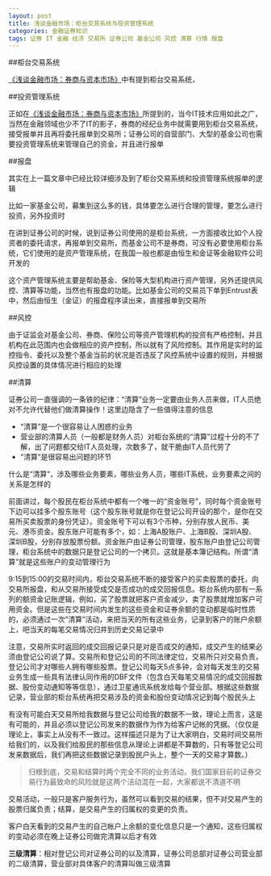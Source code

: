 ```yaml
---
layout: post
title: 浅谈金融市场：柜台交易系统与投资管理系统
categories: 金融证券知识
tags: 证券 IT 金融 经济 交易所 证券公司 基金公司 风控 清算 行情 报盘
---
```


##柜台交易系统

[《浅谈金融市场：券商与资本市场》](http://www.xumenger.com/finance-knowledge-04-20161119/)中有提到柜台交易系统，

##投资管理系统

正如在[《浅谈金融市场：券商与资本市场》](http://www.xumenger.com/finance-knowledge-04-20161119/)所提到的，当今IT技术应用如此之广，当然在金融领域也少不了IT的影子，券商的经纪业务中就需要用到柜台交易系统，接受报单并且再将委托报单到交易所；证券公司的自营部门、大型的基金公司也需要投资管理系统来管理自己的资金，并且进行报单

##报盘

其实在上一篇文章中已经比较详细涉及到了柜台交易系统和投资管理系统报单的逻辑



比如一家基金公司，募集到这么多的钱，具体要怎么进行合理的管理，要怎么进行投资，另外投资时

在讲到证券公司的时候，说到证券公司使用的是柜台系统，一方面接收比如个人投资者的委托请求，再报单到交易所，而基金公司不是券商，可没有必要使用柜台系统，它们使用的是资产管理系统，在我国一般也都是由恒生和金证等金融软件公司开发的

这个资产管理系统主要是帮助基金、保险等大型机构进行资产管理，另外还提供风控、清算等功能，当然也有报盘的功能。比如基金公司的交易员下单到Entrust表中，然后由恒生（金证）的报盘程序读出来，直接报单到交易所

##风控

由于证监会对基金公司、券商、保险公司等资产管理机构的投资有严格控制，并且机构在此范围内也会做相应的资产控制，所以就有了风险控制。其作用是实时的监控指令、委托以及整个基金当前的状况是否违反了风控系统中设置的规则，并根据风控设置的具体情况进行相应的处理

##清算

证券公司一直强调的一条铁的纪律：“清算”业务一定要由业务人员来做，IT人员绝对不允许代替他们做清算操作！这里边隐含了一些值得注意的信息

* “清算”是一个很容易让人困惑的业务
* 营业部的清算人员（一般都是财务人员）对柜台系统的“清算”过程十分的不了解，出了问题都交给IT人员处理，次数多了，就干脆由IT人员代劳了
* “清算”是很容易出问题的环节

什么是“清算”，涉及哪些业务要素，哪些业务人员，哪些IT系统，业务要素之间的关系是怎样的

前面讲过，每个股民在柜台系统中都有一个唯一的“资金账号”，同时每个资金账号下边可以挂多个股东账号（这个股东账号就是你在登记公司开设的那个，是你在交易所买卖股票的身份凭证）。资金账号下可以有3个币种，分别存放人民币、美元、港币资金。股东账户可能有多个，如：上海A股账户、上海B股、深圳A股、深圳B股，分别存放股票份额。资金账户由证券公司管理，股东账户由登记公司管理，柜台系统中的数据只是登记公司的一个拷贝。这就是基本簿记结构。所谓“清算”就是这些账户的变动管理行为

9:15到15:00的交易时间内，柜台交易系统不断的接受客户的买卖股票的委托，向交易所报盘，和从交易所接受成交是否成功的成交回报信息。柜台系统内部有一系列的额资金记账逻辑，例如，买了股票就把客户资金减少，卖了股票就增加客户可用资金。但是这些在交易时间内发生的这些资金和证券余额的变动都是临时性质的，必须通过一次“清算”活动，来把当天的所有这些业务，记录到客户的账户余额上，吧当天的每笔交易情况归并到历史交易记录中

注意，交易所实时返回的成交回报记录只是对是否成交的通知，成交产生的结果必须由登记公司说了算。交易所和登记公司的不同法律定位，交易所只对交易负责，登记公司才对哪些人拥有哪些股票。登记公司每天5点多钟，会对每天发生的交易业务生成一些具有法律认同作用的DBF文件（包含白天每笔交易情况的成交回报数据、股份变动通知等等信息），通过卫星通讯系统发给每个营业部。根据这些数据记录，营业部的柜台系统再把交易涉及的资金和股份变动情况记到每个股民头上

有没有可能白天交易所给我数据与登记公司给我的数据不一致，理论上而言，这是有可能的，并且必须以登记公司发来的数据作为作为给客户记帐的凭据。（仅仅是理论上，事实上从没有不一致过。这样描述只是为了让大家明白，交易时间交易所给我们的，以及我们给股民的那些信息从理论上讲都是不算数的，只有等登记公司发来数据后，我们再把这些数据记录到股民户头上，整个一天的交易才算数。）

>归根到底，交易和结算时两个完全不同的业务活动，我们国家目前的证券交易行为最致命的风险就是这两个活动混在一起，大家都说不清道不明

交易活动，一般只是客户服务行为，虽然可以看到交易的结果，但不对交易产生的股票归属负责；结算，是交易产生的归属权的变更的负责。

客户白天看到的交易产生的自己帐户上余额的变化信息只是一个通知，这些归属权的变动必须在晚上证券公司做完清算以后才有效

**三级清算**：相对登记公司对证券公司的以及清算，证券公司总部对证券公司营业部的二级清算，营业部对具体客户的清算叫做三级清算